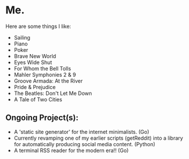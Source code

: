 # Me.
Here are some things I like:
- Sailing
- Piano
- Poker
- Brave New World
- Eyes Wide Shut
- For Whom the Bell Tolls
- Mahler Symphonies 2 & 9
- Groove Armada: At the River
- Pride & Prejudice
- The Beatles: Don't Let Me Down
- A Tale of Two Cities

## Ongoing Project(s):
- A 'static site generator' for the internet minimalists. (Go)
- Currently revamping one of my earlier scripts (getReddit) into a library for automatically producing social media content. (Python)
- A terminal RSS reader for the modern era!! (Go)
 
